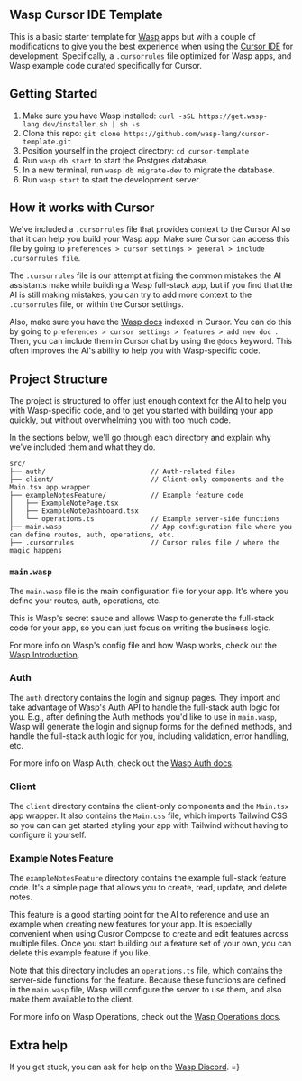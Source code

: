 ## Wasp Cursor IDE Template

This is a basic starter template for [Wasp](https://wasp-lang.dev/) apps but with a couple of modifications to give you the best experience when using the [Cursor IDE](https://cursor.sh/) for development. Specifically, a `.cursorrules` file optimized for Wasp apps, and Wasp example code curated specifically for Cursor.

## Getting Started

1. Make sure you have Wasp installed: `curl -sSL https://get.wasp-lang.dev/installer.sh | sh -s`
2. Clone this repo: `git clone https://github.com/wasp-lang/cursor-template.git`
3. Position yourself in the project directory: `cd cursor-template`
4. Run `wasp db start` to start the Postgres database.
5. In a new terminal, run `wasp db migrate-dev` to migrate the database.
6. Run `wasp start` to start the development server.

## How it works with Cursor

We've included a `.cursorrules` file that provides context to the Cursor AI so that it can help you build your Wasp app. Make sure Cursor can access this file by going to `preferences > cursor settings > general > include .cursorrules file`.

The `.cursorrules` file is our attempt at fixing the common mistakes the AI assistants make while building a Wasp full-stack app, but if you find that the AI is still making mistakes, you can try to add more context to the `.cursorrules` file, or within the Cursor settings.

Also, make sure you have the [Wasp docs](https://wasp-lang.dev/docs) indexed in Cursor. You can do this by going to `preferences > cursor settings > features > add new doc `. Then, you can include them in Cursor chat by using the `@docs` keyword. This often improves the AI's ability to help you with Wasp-specific code.

## Project Structure

The project is structured to offer just enough context for the AI to help you with Wasp-specific code, and to get you started with building your app quickly, but without overwhelming you with too much code.

In the sections below, we'll go through each directory and explain why we've included them and what they do.

```
src/
├── auth/                          // Auth-related files
├── client/                        // Client-only components and the Main.tsx app wrapper
├── exampleNotesFeature/           // Example feature code
│   ├── ExampleNotePage.tsx           
│   ├── ExampleNoteDashboard.tsx      
│   └── operations.ts              // Example server-side functions 
├── main.wasp                      // App configuration file where you can define routes, auth, operations, etc.
├── .cursorrules                   // Cursor rules file / where the magic happens
```

### `main.wasp`

The `main.wasp` file is the main configuration file for your app. It's where you define your routes, auth, operations, etc.

This is Wasp's secret sauce and allows Wasp to generate the full-stack code for your app, so you can just focus on writing the business logic.

For more info on Wasp's config file and how Wasp works, check out the [Wasp Introduction](https://wasp-lang.dev/docs#so-what-does-the-code-look-like).

### Auth

The `auth` directory contains the login and signup pages. They import and take advantage of Wasp's Auth API to handle the full-stack auth logic for you. E.g., after defining the Auth methods you'd like to use in `main.wasp`, Wasp will generate the login and signup forms for the defined methods, and handle the full-stack auth logic for you, including validation, error handling, etc.

For more info on Wasp Auth, check out the [Wasp Auth docs](https://wasp-lang.dev/docs/auth/overview).

### Client

The `client` directory contains the client-only components and the `Main.tsx` app wrapper. It also contains the `Main.css` file, which imports Tailwind CSS so you can can get started styling your app with Tailwind without having to configure it yourself.

### Example Notes Feature

The `exampleNotesFeature` directory contains the example full-stack feature code. It's a simple page that allows you to create, read, update, and delete notes.

This feature is a good starting point for the AI to reference and use an example when creating new features for your app. It is especially convenient when using Cusror Compose to create and edit features across multiple files. Once you start building out a feature set of your own, you can delete this example feature if you like.

Note that this directory includes an `operations.ts` file, which contains the server-side functions for the feature. Because these functions are defined in the `main.wasp` file, Wasp will configure the server to use them, and also make them available to the client.

For more info on Wasp Operations, check out the [Wasp Operations docs](https://wasp-lang.dev/docs/data-model/operations/overview).

## Extra help

If you get stuck, you can ask for help on the [Wasp Discord](https://discord.gg/rzdnErX). =}